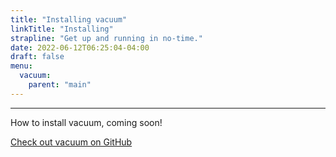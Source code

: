 ```yaml
---
title: "Installing vacuum"
linkTitle: "Installing"
strapline: "Get up and running in no-time."
date: 2022-06-12T06:25:04-04:00
draft: false
menu:
  vacuum:
    parent: "main"
---
```


---

How to install vacuum, coming soon!

[Check out vacuum on GitHub](https://github.com/daveshanley/vacuum)